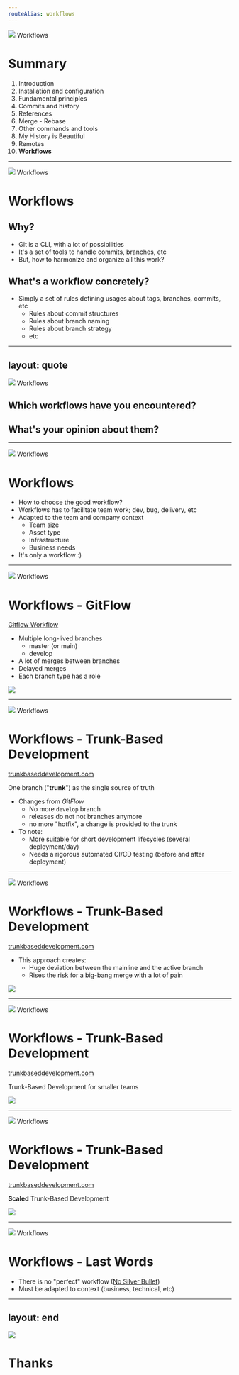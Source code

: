 ```yaml
---
routeAlias: workflows
---
```


<img absolute src="../public/git-logo.png" w-10 top-2 right-2/>
<SlideCurrentNo absolute bottom-0 right-2/>
<Link to="workflows" absolute top-3.4 font-bold right-15 color="#db4c37">Workflows</Link>

# Summary

1. <Link to="introduction">Introduction</Link>
2. <Link to="installation-and-configuration">Installation and configuration</Link>
3. <Link to="fundamental-principles">Fundamental principles</Link>
4. <Link to="commits-and-history">Commits and history</Link>
5. <Link to="references">References</Link>
6. <Link to="merge-rebase">Merge - Rebase</Link>
7. <Link to="other-commands-and-tools">Other commands and tools</Link>
8. <Link to="my-history-is-beautiful">My History is Beautiful</Link>
9. <Link to="remotes">Remotes</Link>
10. <span v-mark.box.green="{ at: 1, animate: false }">**Workflows**</span>

---

<img absolute src="../public/git-logo.png" w-10 top-2 right-2/>
<SlideCurrentNo absolute bottom-0 right-2/>
<Link to="workflows" absolute top-3.4 font-bold right-15 color="#db4c37">Workflows</Link>

# Workflows

<v-click>

## Why?

- Git is a CLI, with a lot of possibilities
- It's a set of tools to handle commits, branches, etc
- But, how to harmonize and organize all this work?
</v-click>

<v-click>

## What's a workflow concretely?

- Simply a set of rules defining usages about tags, branches, commits, etc
    - Rules about commit structures
    - Rules about branch naming
    - Rules about branch strategy
    - etc

</v-click>

---
layout: quote
---

<img absolute src="../public/git-logo.png" w-10 top-2 right-2/>
<SlideCurrentNo absolute bottom-0 right-2/>
<Link to="workflows" absolute top-3.4 font-bold right-15 color="#db4c37">Workflows</Link>

## Which workflows have you encountered?

## What's your opinion about them?

---

<img absolute src="../public/git-logo.png" w-10 top-2 right-2/>
<SlideCurrentNo absolute bottom-0 right-2/>
<Link to="workflows" absolute top-3.4 font-bold right-15 color="#db4c37">Workflows</Link>

# Workflows

<v-clicks>

- How to choose the good workflow?
- Workflows has to <span v-mark.green="2">facilitate team work</span>; dev, bug, delivery, etc
- Adapted to the <span v-mark.green="3">team</span> and <span v-mark.green="3">company</span> context
  - Team size
  - Asset type
  - Infrastructure
  - Business needs
- It's only a workflow :)
</v-clicks>

---

<img absolute src="../public/git-logo.png" w-10 top-2 right-2/>
<SlideCurrentNo absolute bottom-0 right-2/>
<Link to="workflows" absolute top-3.4 font-bold right-15 color="#db4c37">Workflows</Link>

# Workflows - GitFlow
[Gitflow Workflow](https://www.atlassian.com/git/tutorials/comparing-workflows/gitflow-workflow)

<v-clicks>

- Multiple long-lived branches
  - master (or main)
  - develop
- A lot of merges between branches
- Delayed merges
- Each branch type has a role
</v-clicks>

<img absolute src="../public/gitflow.png" top-30 left-90 w-150 />

---

<img absolute src="../public/git-logo.png" w-10 top-2 right-2/>
<SlideCurrentNo absolute bottom-0 right-2/>
<Link to="workflows" absolute top-3.4 font-bold right-15 color="#db4c37">Workflows</Link>

# Workflows - Trunk-Based Development
[trunkbaseddevelopment.com](https://trunkbaseddevelopment.com/)

One branch ("**trunk**") as the single source of truth

<v-clicks>

- Changes from *GitFlow*
  - No more `develop` branch
  - releases do not not branches anymore
  - no more "hotfix", a change is provided to the trunk
- To note:
  - More suitable for short development lifecycles (several deployment/day)
  - Needs a rigorous automated CI/CD testing (before and after deployment)
</v-clicks>
  
---

<img absolute src="../public/git-logo.png" w-10 top-2 right-2/>
<SlideCurrentNo absolute bottom-0 right-2/>
<Link to="workflows" absolute top-3.4 font-bold right-15 color="#db4c37">Workflows</Link>

# Workflows - Trunk-Based Development
[trunkbaseddevelopment.com](https://trunkbaseddevelopment.com/)

- This approach creates:
  - Huge deviation between the mainline and the active branch
  - Rises the risk for a big-bang merge with a lot of pain

<img absolute src="../public/trunk-1.png" top-70 left="50%" translate-x="-50%" />

---

<img absolute src="../public/git-logo.png" w-10 top-2 right-2/>
<SlideCurrentNo absolute bottom-0 right-2/>
<Link to="workflows" absolute top-3.4 font-bold right-15 color="#db4c37">Workflows</Link>

# Workflows - Trunk-Based Development
[trunkbaseddevelopment.com](https://trunkbaseddevelopment.com/)

Trunk-Based Development for smaller teams

<img absolute src="../public/trunk-2.png" top-50 h-70 left="50%" translate-x="-50%" />

---

<img absolute src="../public/git-logo.png" w-10 top-2 right-2/>
<SlideCurrentNo absolute bottom-0 right-2/>
<Link to="workflows" absolute top-3.4 font-bold right-15 color="#db4c37">Workflows</Link>

# Workflows - Trunk-Based Development
[trunkbaseddevelopment.com](https://trunkbaseddevelopment.com/)

**Scaled** Trunk-Based Development

<img absolute src="../public/trunk-3.png" top-50 h-78 left="50%" translate-x="-50%" />

---

<img absolute src="../public/git-logo.png" w-10 top-2 right-2/>
<SlideCurrentNo absolute bottom-0 right-2/>
<Link to="workflows" absolute top-3.4 font-bold right-15 color="#db4c37">Workflows</Link>

# Workflows - Last Words

- There is no "perfect" workflow ([No Silver Bullet](https://worrydream.com/refs/Brooks_1986_-_No_Silver_Bullet.pdf))
- Must be adapted to context (business, technical, etc)

---
layout: end
---

<img absolute src="../public/git-logo.png" w-10 top-2 right-2/>
<SlideCurrentNo absolute bottom-0 right-2/>

# Thanks
